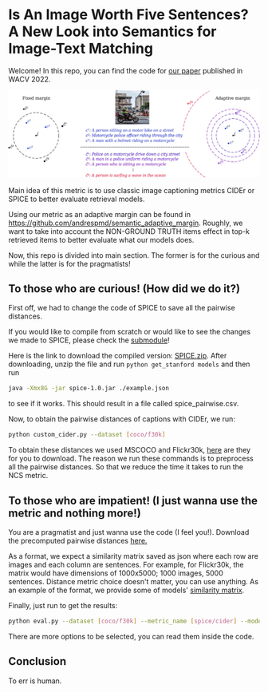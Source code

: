 # Is An Image Worth Five Sentences? A New Look into Semantics for Image-Text Matching
Welcome! In this repo, you can find the code for [our paper](https://arxiv.org/pdf/2110.02623.pdf) published in WACV 2022. 

![Adaptive Margin Model!](./model.jpg)

Main idea of this metric is to use classic image captioning metrics CIDEr or SPICE 
to better evaluate retrieval models. 

Using our metric as an adaptive margin can be found in https://github.com/andrespmd/semantic_adaptive_margin.
Roughly, we want to take into account the NON-GROUND TRUTH items effect in top-k retrieved items to better evaluate what our models does.

Now, this repo is divided into main section. 
The former is for the curious and while the latter is for the pragmatists! 

## To those who are curious! (How did we do it?)

First off, we had to change the code of SPICE to save all the pairwise distances.

If you would like to compile from scratch or would like to see the changes we made to SPICE, please check the 
[submodule](https://github.com/furkanbiten/SPICE/tree/a8f69f1478faea2d61d94f759ebc2ca112be3111)!

Here is the link to download the compiled version:
[SPICE.zip](https://drive.google.com/file/d/1U9M-Z44fluvIovdR4DFNd3YyyjNfL702/view?usp=sharing). 
After downloading, unzip the file and run `python get_stanford models` and then run 
```bash
java -Xmx8G -jar spice-1.0.jar ./example.json
``` 
to see if it works. 
This should result in a file called spice_pairwise.csv. 

Now, to obtain the pairwise distances of captions with CIDEr, we run:
```bash
python custom_cider.py --dataset [coco/f30k]
```

To obtain these distances we used MSCOCO and Flickr30k, [here](https://cvcuab-my.sharepoint.com/:f:/g/personal/abiten_cvc_uab_cat/EsPT2Pc8HB1PlNt-pt4s7OkBt0M68sq2UcGQR-1mLegiiw?e=oWrSUc) are they for you to download.
The reason we run these commands is to preprocess all the pairwise distances. 
So that we reduce the time it takes to run the NCS metric.

## To those who are impatient! (I just wanna use the metric and nothing more!)
You are a pragmatist and just wanna use the code (I feel you!). Download the precomputed pairwise distances
[here.](https://cvcuab-my.sharepoint.com/:f:/g/personal/abiten_cvc_uab_cat/EgwpEC4zrT1FgTVBO8Hmn00BsU6zKMyrDVSTZQUqx3avOg?e=jmlZHG)

As a format, we expect a similarity matrix saved as json where each row are images and each column are sentences. 
For example, for Flickr30k, the matrix would have dimensions of 1000x5000; 1000 images, 5000 sentences.
Distance metric choice doesn't matter, you can use anything. As an example of the format, we provide some of models' 
[similarity matrix](https://cvcuab-my.sharepoint.com/:f:/g/personal/abiten_cvc_uab_cat/EuPuw1S_3UREud7cOCZs8roBojqoHu6FPSpcKaQOoPdBCA?e=kW9YkX).

Finally, just run to get the results:
```bash
python eval.py --dataset [coco/f30k] --metric_name [spice/cider] --model_path [ThePathToSimilarityMatrix]
```
There are more options to be selected, you can read them inside the code. 

## Conclusion

To err is human.
